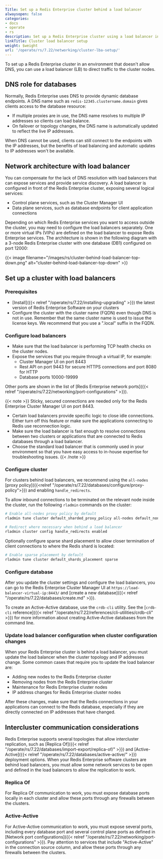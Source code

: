```yaml
---
Title: Set up a Redis Enterprise cluster behind a load balancer
alwaysopen: false
categories:
- docs
- operate
- rs
description: Set up a Redis Enterprise cluster using a load balancer instead of DNS to direct traffic to cluster nodes.
linkTitle: Cluster load balancer setup
weight: $weight
url: '/operate/rs/7.22/networking/cluster-lba-setup/'
---
```

To set up a Redis Enterprise cluster in an environment that doesn't allow DNS, you can use a load balancer (LB) to direct traffic to the cluster nodes.

## DNS role for databases

Normally, Redis Enterprise uses DNS to provide dynamic database endpoints.
A DNS name such as `redis-12345.clustername.domain` gives clients access to the database resource:

- If multiple proxies are in use, the DNS name resolves to multiple IP addresses so clients can load balance.
- On failover or topology changes, the DNS name is automatically updated to reflect the live IP addresses.

When DNS cannot be used, clients can still connect to the endpoints with the IP addresses,
but the benefits of load balancing and automatic updates to IP addresses won't be available.

## Network architecture with load balancer

You can compensate for the lack of DNS resolution with load balancers that can expose services and provide service discovery.
A load balancer is configured in front of the Redis Enterprise cluster, exposing several logical services:

- Control plane services, such as the Cluster Manager UI
- Data plane services, such as database endpoints for client application connections

Depending on which Redis Enterprise services you want to access outside the cluster, you may need to configure the load balancers separately.
One or more virtual IPs (VIPs) are defined on the load balancer to expose Redis Enterprise services.
The architecture is shown in the following diagram with a 3-node Redis Enterprise cluster with one database (DB1) configured on port 12000:

{{< image filename="/images/rs/cluster-behind-load-balancer-top-down.png" alt="cluster-behind-load-balancer-top-down" >}}

## Set up a cluster with load balancers

### Prerequisites

- [Install]({{< relref "/operate/rs/7.22/installing-upgrading" >}}) the latest version of Redis Enterprise Software on your clusters
- Configure the cluster with the cluster name (FQDN) even though DNS is not in use.
    Remember that the same cluster name is used to issue the license keys.
    We recommend that you use a ".local" suffix in the FQDN.

### Configure load balancers

- Make sure that the load balancer is performing TCP health checks on the cluster nodes.
- Expose the services that you require through a virtual IP, for example:
    - Cluster Manager UI on port 8443
    - Rest API on port 9443 for secure HTTPS connections and port 8080 for HTTP
    - Database ports 10000-19999

Other ports are shown in the list of [Redis Enterprise network ports]({{< relref "/operate/rs/7.22/networking/port-configurations" >}}).

{{< note >}}
Sticky, secured connections are needed only for the Redis Enterprise Cluster Manager UI on port 8443.

- Certain load balancers provide specific logic to close idle connections. Either turn off this feature or make sure the applications connecting to Redis use reconnection logic.
- Make sure the load balancer is fast enough to resolve connections between two clusters or applications that are connected to Redis databases through a load balancer.
- Choose the standard load balancer that is commonly used in your environment so that you have easy access to in-house expertise for troubleshooting issues.
{{< /note >}}

### Configure cluster

For clusters behind load balancers, we recommend using the `all-nodes` [proxy policy]({{<relref "/operate/rs/7.22/databases/configure/proxy-policy">}}) and enabling `handle_redirects`.

To allow inbound connections to be terminated on the relevant node inside the cluster, run the following `rladmin` commands on the cluster:

```sh
# Enable all-nodes proxy policy by default
rladmin tune cluster default_sharded_proxy_policy all-nodes default_non_sharded_proxy_policy all-nodes

# Redirect where necessary when behind a load balancer
rladmin cluster config handle_redirects enabled
```

Optionally configure sparse shard placement to allow closer termination of client connections to where the Redis shard is located:

```sh
# Enable sparse placement by default
rladmin tune cluster default_shards_placement sparse
```

### Configure database

After you update the cluster settings and configure the load balancers, you can go to the Redis Enterprise Cluster Manager UI at `https://load-balancer-virtual-ip:8443/` and [create a new database]({{< relref "/operate/rs/7.22/databases/create.md" >}}).

To create an Active-Active database, use the `crdb-cli` utility. See the [`crdb-cli` reference]({{< relref "/operate/rs/7.22/references/cli-utilities/crdb-cli" >}}) for more information about creating Active-Active databases from the command line.

### Update load balancer configuration when cluster configuration changes

When your Redis Enterprise cluster is behind a load balancer, you must update the load balancer when the cluster topology and IP addresses change.
Some common cases that require you to update the load balancer are:

- Adding new nodes to the Redis Enterprise cluster
- Removing nodes from the Redis Enterprise cluster
- Maintenance for Redis Enterprise cluster nodes
- IP address changes for Redis Enterprise cluster nodes

After these changes, make sure that the Redis connections in your applications can connect to the Redis database,
especially if they are directly connected on IP addresses that have changed.

## Intercluster communication considerations

Redis Enterprise supports several topologies that allow intercluster replication, such as [Replica Of]({{< relref "/operate/rs/7.22/databases/import-export/replica-of/" >}}) and [Active-Active]({{< relref "/operate/rs/7.22/databases/active-active/" >}}) deployment options.
When your Redis Enterprise software clusters are behind load balancers, you must allow some network services to be open and defined in the load balancers to allow the replication to work.

### Replica Of

For Replica Of communication to work, you must expose database ports locally in each cluster and allow these ports through any firewalls between the clusters.

### Active-Active

For Active-Active communication to work, you must expose several ports, including every database port and several control plane ports as defined in [Network port configurations]({{< relref "/operate/rs/7.22/networking/port-configurations" >}}). Pay attention to services that include "Active-Active" in the connection source column, and allow these ports through any firewalls between the clusters.
